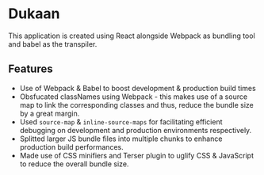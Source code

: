# Dukaan
This application is created using React alongside Webpack as bundling tool and babel as the transpiler. 

## Features 
* Use of Webpack & Babel to boost development & production build times
* Obsfucated classNames using Webpack - this makes use of a source map to link the corresponding classes and thus, reduce the bundle size by a great margin. 
* Used `source-map` & `inline-source-maps` for facilitating efficient debugging on development and production environments respectively. 
* Splitted larger JS bundle files into multiple chunks to enhance production build performances. 
* Made use of CSS minifiers and Terser plugin to uglify CSS & JavaScript to reduce the overall bundle size. 